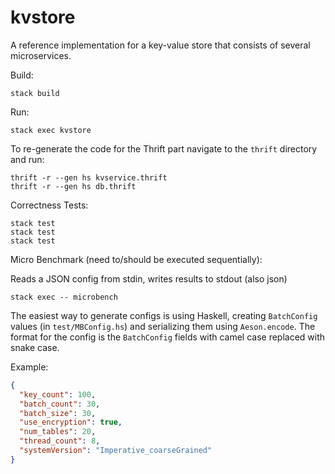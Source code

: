 # kvstore

A reference implementation for a key-value store that consists of several microservices.

Build:
```
stack build
```

Run:
```
stack exec kvstore
```

To re-generate the code for the Thrift part navigate to the `thrift` directory and run:
```
thrift -r --gen hs kvservice.thrift
thrift -r --gen hs db.thrift
```

Correctness Tests:
```
stack test
stack test
stack test
```

Micro Benchmark (need to/should be executed sequentially):

Reads a JSON config from stdin, writes results to stdout (also json)
```
stack exec -- microbench
```

The easiest way to generate configs is using Haskell, creating `BatchConfig`
values (in `test/MBConfig.hs`) and serializing them using `Aeson.encode`.
The format for the config is the `BatchConfig` fields with camel case replaced
with snake case.

Example:

```json
{
  "key_count": 100,
  "batch_count": 30,
  "batch_size": 30,
  "use_encryption": true,
  "num_tables": 20,
  "thread_count": 8,
  "systemVersion": "Imperative_coarseGrained"
}
```
